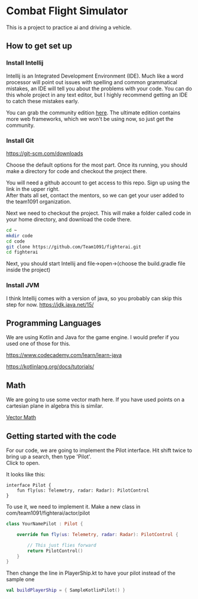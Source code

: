 # Combat Flight Simulator
This is a project to practice ai and driving a vehicle.

## How to get set up

### Install Intellij
Intellij is an Integrated Development Environment (IDE).  Much like a word processor will point out issues with spelling
and common grammatical mistakes, an IDE will tell you about the problems with your code.  You can do this whole project
in any text editor, but I highly recommend getting an IDE to catch these mistakes early.

You can grab the community edition [here](https://www.jetbrains.com/idea/download/#section=windows).
The ultimate edition contains more web frameworks, which we won't be using now, so just get the community.

### Install Git
https://git-scm.com/downloads

Choose the default options for the most part.  Once its running, you should make a directory for code and checkout
 the project there.
 
You will need a github account to get access to this repo.  Sign up using the link in the upper right.  
After thats all set, contact the mentors, so we can get your user added to the team1091 organization.


Next we need to checkout the project.  This will make a folder called code in your home directory, and download the code there.
```bash
cd ~
mkdir code
cd code
git clone https://github.com/Team1091/fighterai.git
cd fighterai
```
Next, you should start Intellij and file->open->(choose the build.gradle file inside the project)


### Install JVM
I think Intellij comes with a version of java, so you probably can skip this step for now.
https://jdk.java.net/15/


## Programming Languages
We are using Kotlin and Java for the game engine.  I would prefer if you used one of those for this.

https://www.codecademy.com/learn/learn-java

https://kotlinlang.org/docs/tutorials/


## Math
We are going to use some vector math here.  If you have used points on a cartesian plane in algebra this is similar.

[Vector Math](MATH.md)

## Getting started with the code
For our code, we are going to implement the Pilot interface.  Hit shift twice to bring up a search, then type 'Pilot'.  
Click to open.

It looks like this:
```
interface Pilot {
    fun fly(us: Telemetry, radar: Radar): PilotControl
}
```

To use it, we need to implement it.  Make a new class in com/team1091/fighterai/actor/pilot

```kotlin
class YourNamePilot : Pilot {

    override fun fly(us: Telemetry, radar: Radar): PilotControl {

        // This just flies forward
        return PilotControl()
    }
}
```

Then change the line in PlayerShip.kt to have your pilot instead of the sample one
```kotlin
val buildPlayerShip = { SampleKotlinPilot() }
```
